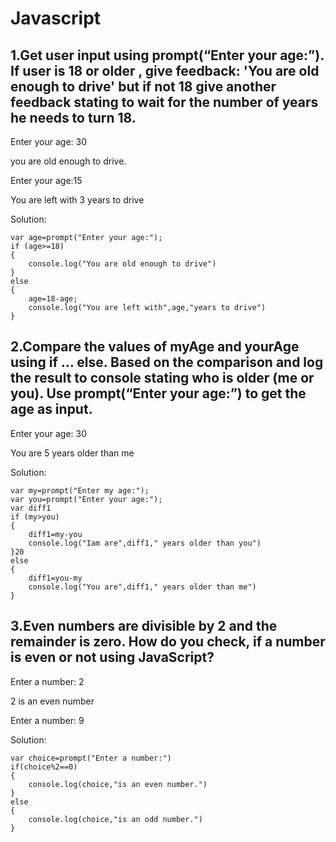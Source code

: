 # Javascript
## 1.Get user input using prompt(“Enter your age:”). If user is 18 or older , give feedback: 'You are old enough to drive' but if not 18 give another feedback stating to wait for the number of years he needs to turn 18. 

Enter your age: 30

you are old enough to drive.

Enter your age:15

You are left with 3 years to drive

Solution:
```
var age=prompt("Enter your age:");
if (age>=18)
{
    console.log("You are old enough to drive")
}
else
{
    age=18-age;
    console.log("You are left with",age,"years to drive")
}
```
## 2.Compare the values of myAge and yourAge using if … else. Based on the comparison and log the result to console stating who is older (me or you). Use prompt(“Enter your age:”) to get the age as input.

Enter your age: 30

You are 5 years older than me


Solution:
```
var my=prompt("Enter my age:");
var you=prompt("Enter your age:");
var diff1
if (my>you)
{
    diff1=my-you
    console.log("Iam are",diff1," years older than you")
}20
else
{
    diff1=you-my
    console.log("You are",diff1," years older than me")
}

```
## 3.Even numbers are divisible by 2 and the remainder is zero. How do you check, if a number is even or not using JavaScript?

Enter a number: 2

2 is an even number

Enter a number: 9

Solution:
```
var choice=prompt("Enter a number:")
if(choice%2==0)
{
    console.log(choice,"is an even number.")
}
else
{
    console.log(choice,"is an odd number.")
}
```
